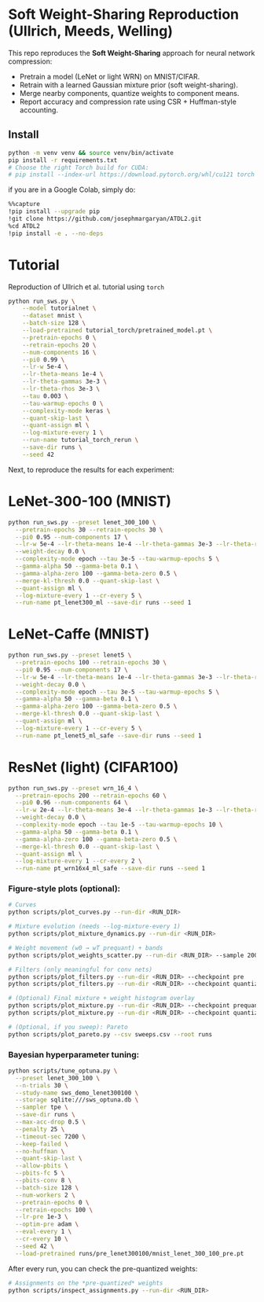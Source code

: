 # Soft Weight-Sharing Reproduction (Ullrich, Meeds, Welling)

This repo reproduces the **Soft Weight-Sharing** approach for neural network compression:
- Pretrain a model (LeNet or light WRN) on MNIST/CIFAR.
- Retrain with a learned Gaussian mixture prior (soft weight-sharing).
- Merge nearby components, quantize weights to component means.
- Report accuracy and compression rate using CSR + Huffman-style accounting.

## Install
```bash
python -m venv venv && source venv/bin/activate
pip install -r requirements.txt
# Choose the right Torch build for CUDA:
# pip install --index-url https://download.pytorch.org/whl/cu121 torch torchvision
```
if you are in a Google Colab, simply do:
```bash
%%capture
!pip install --upgrade pip
!git clone https://github.com/josephmargaryan/ATDL2.git
%cd ATDL2
!pip install -e . --no-deps
```

# Tutorial 
Reproduction of Ullrich et al. tutorial using `torch`
```bash
python run_sws.py \
    --model tutorialnet \
    --dataset mnist \
    --batch-size 128 \
    --load-pretrained tutorial_torch/pretrained_model.pt \
    --pretrain-epochs 0 \
    --retrain-epochs 20 \
    --num-components 16 \
    --pi0 0.99 \
    --lr-w 5e-4 \
    --lr-theta-means 1e-4 \
    --lr-theta-gammas 3e-3 \
    --lr-theta-rhos 3e-3 \
    --tau 0.003 \
    --tau-warmup-epochs 0 \
    --complexity-mode keras \
    --quant-skip-last \
    --quant-assign ml \
    --log-mixture-every 1 \
    --run-name tutorial_torch_rerun \
    --save-dir runs \
    --seed 42
```

Next, to reproduce the results for each experiment:
# LeNet-300-100 (MNIST)
```bash
python run_sws.py --preset lenet_300_100 \
  --pretrain-epochs 30 --retrain-epochs 30 \
  --pi0 0.95 --num-components 17 \
  --lr-w 5e-4 --lr-theta-means 1e-4 --lr-theta-gammas 3e-3 --lr-theta-rhos 3e-3 \
  --weight-decay 0.0 \
  --complexity-mode epoch --tau 3e-5 --tau-warmup-epochs 5 \
  --gamma-alpha 50 --gamma-beta 0.1 \
  --gamma-alpha-zero 100 --gamma-beta-zero 0.5 \
  --merge-kl-thresh 0.0 --quant-skip-last \
  --quant-assign ml \
  --log-mixture-every 1 --cr-every 5 \
  --run-name pt_lenet300_ml --save-dir runs --seed 1

```
# LeNet-Caffe (MNIST)
```bash
python run_sws.py --preset lenet5 \
  --pretrain-epochs 100 --retrain-epochs 30 \
  --pi0 0.95 --num-components 17 \
  --lr-w 5e-4 --lr-theta-means 1e-4 --lr-theta-gammas 3e-3 --lr-theta-rhos 3e-3 \
  --weight-decay 0.0 \
  --complexity-mode epoch --tau 3e-5 --tau-warmup-epochs 5 \
  --gamma-alpha 50 --gamma-beta 0.1 \
  --gamma-alpha-zero 100 --gamma-beta-zero 0.5 \
  --merge-kl-thresh 0.0 --quant-skip-last \
  --quant-assign ml \
  --log-mixture-every 1 --cr-every 5 \
  --run-name pt_lenet5_ml_safe --save-dir runs --seed 1
```
# ResNet (light) (CIFAR100)
```bash
python run_sws.py --preset wrn_16_4 \
  --pretrain-epochs 200 --retrain-epochs 60 \
  --pi0 0.96 --num-components 64 \
  --lr-w 2e-4 --lr-theta-means 3e-4 --lr-theta-gammas 1e-3 --lr-theta-rhos 1e-3 \
  --weight-decay 0.0 \
  --complexity-mode epoch --tau 1e-5 --tau-warmup-epochs 10 \
  --gamma-alpha 50 --gamma-beta 0.1 \
  --gamma-alpha-zero 100 --gamma-beta-zero 0.5 \
  --merge-kl-thresh 0.0 --quant-skip-last \
  --quant-assign ml \
  --log-mixture-every 1 --cr-every 2 \
  --run-name pt_wrn16x4_ml_safe --save-dir runs --seed 1
```

### Figure‑style plots (optional):
```bash
# Curves
python scripts/plot_curves.py --run-dir <RUN_DIR>

# Mixture evolution (needs --log-mixture-every 1)
python scripts/plot_mixture_dynamics.py --run-dir <RUN_DIR>

# Weight movement (w0 → wT prequant) + bands
python scripts/plot_weights_scatter.py --run-dir <RUN_DIR> --sample 20000

# Filters (only meaningful for conv nets)
python scripts/plot_filters.py --run-dir <RUN_DIR> --checkpoint pre
python scripts/plot_filters.py --run-dir <RUN_DIR> --checkpoint quantized

# (Optional) Final mixture + weight histogram overlay
python scripts/plot_mixture.py --run-dir <RUN_DIR> --checkpoint prequant
python scripts/plot_mixture.py --run-dir <RUN_DIR> --checkpoint quantized

# (Optional, if you sweep): Pareto
python scripts/plot_pareto.py --csv sweeps.csv --root runs

```

### Bayesian hyperparameter tuning:
```bash
python scripts/tune_optuna.py \
  --preset lenet_300_100 \
  --n-trials 30 \
  --study-name sws_demo_lenet300100 \
  --storage sqlite:///sws_optuna.db \
  --sampler tpe \
  --save-dir runs \
  --max-acc-drop 0.5 \
  --penalty 25 \
  --timeout-sec 7200 \
  --keep-failed \
  --no-huffman \
  --quant-skip-last \
  --allow-pbits \
  --pbits-fc 5 \
  --pbits-conv 8 \
  --batch-size 128 \
  --num-workers 2 \
  --pretrain-epochs 0 \
  --retrain-epochs 100 \
  --lr-pre 1e-3 \
  --optim-pre adam \
  --eval-every 1 \
  --cr-every 10 \
  --seed 42 \
  --load-pretrained runs/pre_lenet300100/mnist_lenet_300_100_pre.pt
```


After every run, you can check the pre-quantized weights:
```bash
# Assignments on the *pre-quantized* weights
python scripts/inspect_assignments.py --run-dir <RUN_DIR>
```
